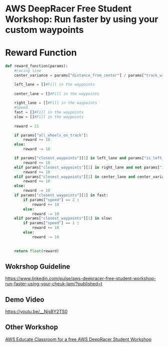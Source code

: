 # AWS DeepRacer Free Student Workshop: Run faster by using your custom waypoints
# Reward Function

```python
def reward_function(params):
    #racing line
    center_variance = params["distance_from_center"] / params["track_width"]

    left_lane = []#Fill in the waypoints
    
    center_lane = []#Fill in the waypoints
    
    right_lane = []#Fill in the waypoints
    #Speed
    fast = []#Fill in the waypoints
    slow = []#Fill in the waypoints
    
    reward = 21

    if params["all_wheels_on_track"]:
        reward += 10
    else:
        reward -= 10

    if params["closest_waypoints"][1] in left_lane and params["is_left_of_center"]:
        reward += 10
    elif params["closest_waypoints"][1] in right_lane and not params["is_left_of_center"]:
        reward += 10
    elif params["closest_waypoints"][1] in center_lane and center_variance < 0.4:
        reward += 10
    else:
        reward -= 10
    if params["closest_waypoints"][1] in fast:
        if params["speed"] == 2 :
            reward += 10
        else:
            reward -= 10
    elif params["closest_waypoints"][1] in slow:
        if params["speed"] == 1 :
            reward += 10
        else:
            reward -= 10
        
    
    return float(reward)
```
## Wokrshop Guideline
https://www.linkedin.com/pulse/aws-deepracer-free-student-workshop-run-faster-using-your-cheuk-lam/?published=t
## Demo Video
https://youtu.be/__NjsBY2TS0
## Other Workshop
[AWS Educate Classroom for a free AWS DeepRacer Student Workshop](https://www.linkedin.com/pulse/aws-educate-classroom-free-deepracer-student-workshop-yuen-oscar/?trackingId=Ug9v8CodQdG7MXETAri5Ww%3D%3D)
